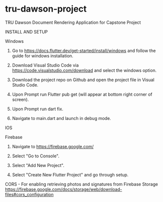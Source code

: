 # tru-dawson-project
TRU Dawson Document Rendering Application for Capstone Project

INSTALL AND SETUP

Windows
1. Go to https://docs.flutter.dev/get-started/install/windows and follow the guide for windows installation.

2. Download Visual Studio Code via https://code.visualstudio.com/download and select the windows option.

3. Download the project repo on Github and open the project file in Visual Studio Code.

4. Upon Prompt run Flutter pub get (will appear at bottom right corner of screen).

5. Upon Prompt run dart fix.

6. Navigate to main.dart and launch in debug mode.

IOS


Firebase
1. Navigate to https://firebase.google.com/
   
3. Select "Go to Console".
   
4. Select "Add New Project".
   
5. Select "Create New Flutter Project" and go through setup.


CORS - For enabling retrieving photos and signatures from Firebase Storage
https://firebase.google.com/docs/storage/web/download-files#cors_configuration
